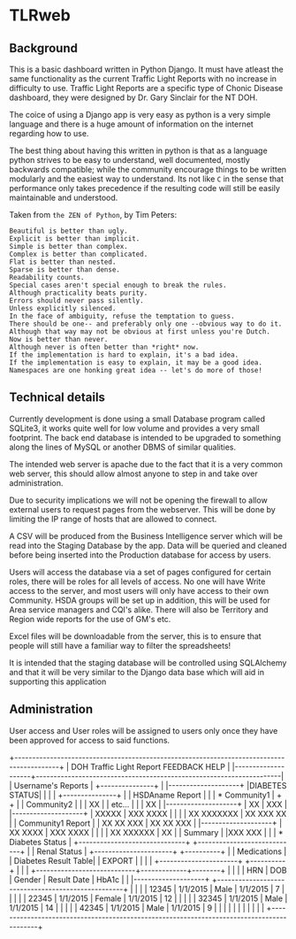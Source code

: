 # TLRweb

## Background
This is a basic dashboard written in Python Django. It must have atleast the same functionality as the current Traffic Light Reports with no increase in difficulty to use. Traffic Light Reports are a specific type of Chonic Disease dashboard, they were designed by Dr. Gary Sinclair for the NT DOH.

The coice of using a Django app is very easy as python is a very simple language and there is a huge amount of information on the internet regarding how to use.

The best thing about having this written in python is that as a language python strives to be easy to understand, well documented, mostly backwards compatible; while the community encourage things to be written modularly and the easiest way to understand. Its not like `C` in the sense that performance only takes precedence if the resulting code will still be easily maintainable and understood.

Taken from `the ZEN of Python`, by Tim Peters:

    Beautiful is better than ugly.
    Explicit is better than implicit.
    Simple is better than complex.
    Complex is better than complicated.
    Flat is better than nested.
    Sparse is better than dense.
    Readability counts.
    Special cases aren't special enough to break the rules.
    Although practicality beats purity.
    Errors should never pass silently.
    Unless explicitly silenced.
    In the face of ambiguity, refuse the temptation to guess.
    There should be one-- and preferably only one --obvious way to do it.
    Although that way may not be obvious at first unless you're Dutch.
    Now is better than never.
    Although never is often better than *right* now.
    If the implementation is hard to explain, it's a bad idea.
    If the implementation is easy to explain, it may be a good idea.
    Namespaces are one honking great idea -- let's do more of those!
    
## Technical details
Currently development is done using a small Database program called SQLite3, it works quite well for low volume and provides a very small footprint. The back end database is intended to be upgraded to something along the lines of MySQL or another DBMS of similar qualities.

The intended web server is apache due to the fact that it is a very common web server, this should allow almost anyone to step in and take over administration.

Due to security implications we will not be opening the firewall to allow external users to request pages from the webserver. This will be done by limiting the IP range of hosts that are allowed to connect.

A CSV will be produced from the Business Intelligence server which will be read into the Staging Database by the app. Data will be queried and cleaned before being inserted into the Production database for access by users.

Users will access the database via a set of pages configured for certain roles, there will be roles for all levels of access. No one will have Write access to the server, and most users will only have access to their own Community. HSDA groups will be set up in addition, this will be used for Area service managers and CQI's alike. There will also be Territory and Region wide reports for the use of GM's etc.

Excel files will be downloadable from the server, this is to ensure that people will still have a familiar way to filter the spreadsheets!

It is intended that the staging database will be controlled using SQLAlchemy and that it will be very similar to the Django data base which will aid in supporting this application



## Administration
User access and User roles will be assigned to users only once they have been approved for access to said functions.


+------------------------------------------------------------------------------------------+
| DOH   Traffic Light Report                                               FEEDBACK  HELP  |
|--------------------+---------------------------------------------------------------------|
| Username's Reports |  +---------------+                                                  |
|--------------------+  |DIABETES STATUS|                                                  |
|                    |  +---------------+                                                  |
|   HSDAname Report  |                                                                     |
| * Community1       |  +                                   +                              |
|   Community2       |  |                                   |  XX                          |
|   etc...           |  |                                   |   XX                         |
|--------------------+  |       XX                          |    XXX                       |
|--------------------+  |      XXXXX                        |      XXX        XXXX         |
|                    |  |     XX   XXXXXXX                  |        XX     XXX  XX        |
| Community1 Report  |  |    XX     XX   XXX                |         XX   XX     XXX      |
|--------------------+  |   XX             XXXX             |           XXX         XXXX   |
|                    |  |  XX                 XXXXXX        |                          XX  |
|   Summary          |  |XXX                       XXX      |                              |
| * Diabetes Status  |  +------------------------------+    +----------------------------+ |
|   Renal Status     |  +----------------------+                              +----------+ |
|   Medications      |  | Diabetes Result Table|                              |  EXPORT  | |
|                    |  +----------------------+                              +----------+ |
|                    |  +----------------------------+-------------+--------+              |
|                    |  | HRN   | DOB       | Gender | Result Date |  HbA1c |              |
|--------------------+  +---------------------------------------------------+              |
|                    |  | 12345 | 1/1/2015  | Male   | 1/1/2015    | 7      |              |
|                    |  | 22345 | 1/1/2015  | Female | 1/1/2015    | 12     |              |
|                    |  | 32345 | 1/1/2015  | Male   | 1/1/2015    | 14     |              |
|                    |  | 42345 | 1/1/2015  | Male   | 1/1/2015    | 9      |              |
|                    |  |       |           |        |             |        |              |
+------------------------------------------------------------------------------------------+
